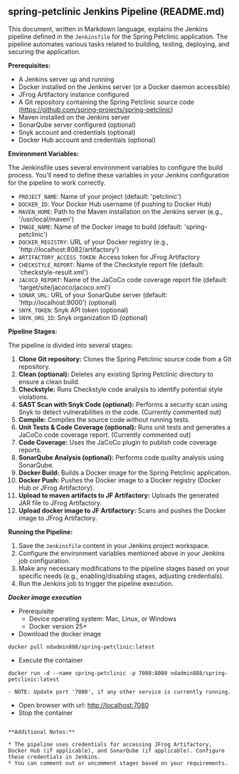 ## spring-petclinic Jenkins Pipeline (README.md)

This document, written in Markdown language, explains the Jenkins pipeline defined in the `Jenkinsfile` for the Spring Petclinic application. The pipeline automates various tasks related to building, testing, deploying, and securing the application.

**Prerequisites:**

* A Jenkins server up and running
* Docker installed on the Jenkins server (or a Docker daemon accessible)
* JFrog Artifactory instance configured
* A Git repository containing the Spring Petclinic source code (https://github.com/spring-projects/spring-petclinic)
* Maven installed on the Jenkins server
* SonarQube server configured (optional)
* Snyk account and credentials (optional)
* Docker Hub account and credentials (optional)

**Environment Variables:**

The Jenkinsfile uses several environment variables to configure the build process. You'll need to define these variables in your Jenkins configuration for the pipeline to work correctly.

* `PROJECT_NAME`: Name of your project (default: 'petclinic')
* `DOCKER_ID`: Your Docker Hub username (if pushing to Docker Hub)
* `MAVEN_HOME`: Path to the Maven installation on the Jenkins server (e.g., '/usr/local/maven')
* `IMAGE_NAME`: Name of the Docker image to build (default: 'spring-petclinic')
* `DOCKER_REGISTRY`: URL of your Docker registry (e.g., 'http://localhost:8082/artifactory')
* `ARTIFACTORY_ACCESS_TOKEN`: Access token for JFrog Artifactory
* `CHECKSTYLE_REPORT`: Name of the Checkstyle report file (default: 'checkstyle-result.xml')
* `JACOCO_REPORT`: Name of the JaCoCo code coverage report file (default: 'target/site/jacoco/jacoco.xml')
* `SONAR_URL`: URL of your SonarQube server (default: 'http://localhost:9000') (optional)
* `SNYK_TOKEN`: Snyk API token (optional)
* `SNYK_ORG_ID`: Snyk organization ID (optional)

**Pipeline Stages:**

The pipeline is divided into several stages:

1. **Clone Git repository:** Clones the Spring Petclinic source code from a Git repository.
2. **Clean (optional):** Deletes any existing Spring Petclinic directory to ensure a clean build.
3. **Checkstyle:** Runs Checkstyle code analysis to identify potential style violations.
4. **SAST Scan with Snyk Code (optional):** Performs a security scan using Snyk to detect vulnerabilities in the code. (Currently commented out)
5. **Compile:** Compiles the source code without running tests.
6. **Unit Tests & Code Coverage (optional):** Runs unit tests and generates a JaCoCo code coverage report. (Currently commented out)
7. **Code Coverage:** Uses the JaCoCo plugin to publish code coverage reports.
8. **SonarQube Analysis (optional):** Performs code quality analysis using SonarQube.
9. **Docker Build:** Builds a Docker image for the Spring Petclinic application.
10. **Docker Push:** Pushes the Docker image to a Docker registry (Docker Hub or JFrog Artifactory).
11. **Upload to maven artifacts to JF Artifactory:** Uploads the generated JAR file to JFrog Artifactory.
12. **Upload docker image to JF Artifactory:** Scans and pushes the Docker image to JFrog Artifactory.

**Running the Pipeline:**

1. Save the `Jenkinsfile` content in your Jenkins project workspace.
2. Configure the environment variables mentioned above in your Jenkins job configuration.
3. Make any necessary modifications to the pipeline stages based on your specific needs (e.g., enabling/disabling stages, adjusting credentials).
4. Run the Jenkins job to trigger the pipeline execution.

***Docker image execution*** 

- Prerequisite
    - Device operating system: Mac, Linux, or Windows
    - Docker version 25+
- Download the docker image
`````
docker pull ndadmin888/spring-petclinic:latest
`````
- Execute the container
`````
docker run -d --name spring-petclinic -p 7080:8080 ndadmin888/spring-petclinic:latest
`````
    - NOTE: Update port '7080', if any other service is currently running.
- Open browser with url: [http://localhost:7080](http://localhost:7080)
- Stop the container
`````

**Additional Notes:**

* The pipeline uses credentials for accessing JFrog Artifactory, Docker Hub (if applicable), and SonarQube (if applicable). Configure these credentials in Jenkins.
* You can comment out or uncomment stages based on your requirements.




